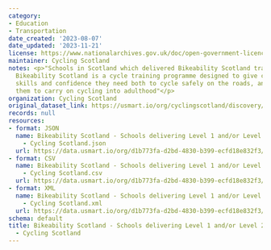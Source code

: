 ```yaml
---
category:
- Education
- Transportation
date_created: '2023-08-07'
date_updated: '2023-11-21'
license: https://www.nationalarchives.gov.uk/doc/open-government-licence/version/3/
maintainer: Cycling Scotland
notes: <p>"Schools in Scotland which delivered Bikeability Scotland training in 2021/22.
  Bikeability Scotland is a cycle training programme designed to give children the
  skills and confidence they need both to cycle safely on the roads, and to encourage
  them to carry on cycling into adulthood"</p>
organization: Cycling Scotland
original_dataset_link: https://usmart.io/org/cyclingscotland/discovery/discovery-view-detail/97dce079-9615-47e6-b476-8ca96cd85424
records: null
resources:
- format: JSON
  name: Bikeability Scotland - Schools delivering Level 1 and/or Level 2 - 2021/22
    - Cycling Scotland.json
  url: https://data.usmart.io/org/d1b773fa-d2bd-4830-b399-ecfd18e832f3/resource?resourceGUID=d2fb947e-797d-41d2-9680-1112c2831b52
- format: CSV
  name: Bikeability Scotland - Schools delivering Level 1 and/or Level 2 - 2021/22
    - Cycling Scotland.csv
  url: https://data.usmart.io/org/d1b773fa-d2bd-4830-b399-ecfd18e832f3/resource?resourceGUID=e27c7874-9af3-48f9-bded-844a1ceeeb5d
- format: XML
  name: Bikeability Scotland - Schools delivering Level 1 and/or Level 2 - 2021/22
    - Cycling Scotland.xml
  url: https://data.usmart.io/org/d1b773fa-d2bd-4830-b399-ecfd18e832f3/resource?resourceGUID=2a53228e-3db4-452e-b74e-9bbc43fb37c2
schema: default
title: Bikeability Scotland - Schools delivering Level 1 and/or Level 2 - 2021/22
  - Cycling Scotland
---
```

